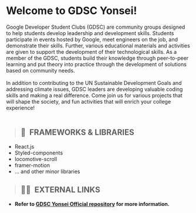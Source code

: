 # Welcome to GDSC Yonsei!

Google Developer Student Clubs (GDSC) are community groups designed to help students develop leadership and development skills. Students participate in events hosted by Google, meet engineers on the job, and demonstrate their skills. Further, various educational materials and activities are given to support the development of their technological skills. As a member of the GDSC, students build their knowledge through peer-to-peer learning and put theory into practice through the development of solutions based on community needs.
<br />
<br />
In addition to contributing to the UN Sustainable Development Goals and addressing climate issues, GDSC leaders are developing valuable coding skills and making a real difference. Come join us for various projects that will shape the society, and fun activities that will enrich your college experience!
<br />
<br />

> ## 📂&nbsp; FRAMEWORKS & LIBRARIES

- React.js
- Styled-components
- locomotive-scroll
- framer-motion
- ... and other minor libraries

> ## 👩‍💻&nbsp; EXTERNAL LINKS

- **Refer to <a href="https://github.com/gdsc-ys">GDSC Yonsei Official repository</a> for more information.**
